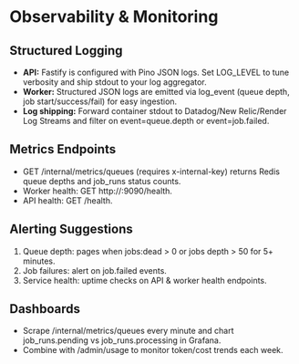 # Observability & Monitoring

## Structured Logging

- **API:** Fastify is configured with Pino JSON logs. Set LOG_LEVEL to tune verbosity and ship stdout to your log aggregator.
- **Worker:** Structured JSON logs are emitted via log_event (queue depth, job start/success/fail) for easy ingestion.
- **Log shipping:** Forward container stdout to Datadog/New Relic/Render Log Streams and filter on event=queue.depth or event=job.failed.

## Metrics Endpoints

- GET /internal/metrics/queues (requires x-internal-key) returns Redis queue depths and job_runs status counts.
- Worker health: GET http://<worker-host>:9090/health.
- API health: GET /health.

## Alerting Suggestions

1. Queue depth: pages when jobs:dead > 0 or jobs depth > 50 for 5+ minutes.
2. Job failures: alert on job.failed events.
3. Service health: uptime checks on API & worker health endpoints.

## Dashboards

- Scrape /internal/metrics/queues every minute and chart job_runs.pending vs job_runs.processing in Grafana.
- Combine with /admin/usage to monitor token/cost trends each week.
